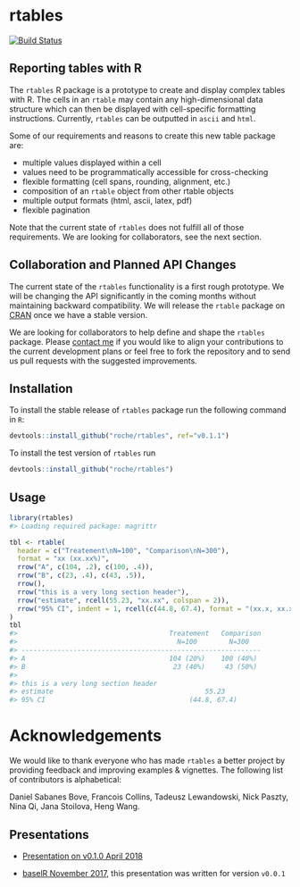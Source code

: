 
<!-- README.md is generated from README.Rmd. Please edit that file -->

# rtables

[![Build
Status](https://travis-ci.org/Roche/rtables.svg?branch=master)](https://travis-ci.org/Roche/rtables/)

## Reporting tables with R

The `rtables` R package is a prototype to create and display complex
tables with R. The cells in an `rtable` may contain any high-dimensional
data structure which can then be displayed with cell-specific formatting
instructions. Currently, `rtables` can be outputted in `ascii` and
`html`.

Some of our requirements and reasons to create this new table package
are:

  - multiple values displayed within a cell
  - values need to be programmatically accessible for cross-checking
  - flexible formatting (cell spans, rounding, alignment, etc.)
  - composition of an `rtable` object from other rtable objects
  - multiple output formats (html, ascii, latex, pdf)
  - flexible pagination

Note that the current state of `rtables` does not fulfill all of those
requirements. We are looking for collaborators, see the next section.

## Collaboration and Planned API Changes

The current state of the `rtables` functionality is a first rough
prototype. We will be changing the API significantly in the coming
months without maintaining backward compatibility. We will release the
`rtable` package on [CRAN](https://cran.r-project.org/) once we have a
stable version.

We are looking for collaborators to help define and shape the `rtables`
package. Please [contact me](mailto:adrian.waddell@roche.com) if you
would like to align your contributions to the current development plans
or feel free to fork the repository and to send us pull requests with
the suggested improvements.

## Installation

To install the stable release of `rtables` package run the following
command in `R`:

``` r
devtools::install_github("roche/rtables", ref="v0.1.1")
```

To install the test version of `rtables` run

``` r
devtools::install_github("roche/rtables")
```

## Usage

``` r
library(rtables)
#> Loading required package: magrittr

tbl <- rtable(
  header = c("Treatement\nN=100", "Comparison\nN=300"),
  format = "xx (xx.xx%)",
  rrow("A", c(104, .2), c(100, .4)),
  rrow("B", c(23, .4), c(43, .5)),
  rrow(),
  rrow("this is a very long section header"),
  rrow("estimate", rcell(55.23, "xx.xx", colspan = 2)),
  rrow("95% CI", indent = 1, rcell(c(44.8, 67.4), format = "(xx.x, xx.x)", colspan = 2))
)
tbl
#>                                      Treatement   Comparison
#>                                        N=100        N=300   
#> ------------------------------------------------------------
#> A                                    104 (20%)    100 (40%) 
#> B                                     23 (40%)     43 (50%) 
#>                                                             
#> this is a very long section header                          
#> estimate                                      55.23         
#> 95% CI                                    (44.8, 67.4)
```

# Acknowledgements

We would like to thank everyone who has made `rtables` a better project
by providing feedback and improving examples & vignettes. The following
list of contributors is alphabetical:

Daniel Sabanes Bove, Francois Collins, Tadeusz Lewandowski, Nick Paszty,
Nina Qi, Jana Stoilova, Heng Wang.

## Presentations

  - [Presentation on v0.1.0
    April 2018](https://docs.google.com/presentation/d/1bpdBDp4PZdZ4hCsfaPkAuHDVnJmtp7WBIZ19oKMDq0M/edit?usp=sharing)

  - [baselR November
    2017](https://docs.google.com/presentation/d/1V28AVo9aVNfw2FTuRgQyM4BJKalVQMFD8lKUD2KlzKI/edit?usp=sharing),
    this presentation was written for version `v0.0.1`
